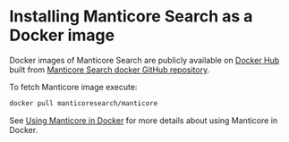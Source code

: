 # Installing Manticore Search as a Docker image

Docker images of Manticore Search are publicly available on [Docker Hub](https://hub.docker.com/r/manticoresearch/manticore/) built from [Manticore Search docker GitHub repository](https://github.com/manticoresoftware/docker).

To fetch Manticore image execute:

```bash
docker pull manticoresearch/manticore
```

See [Using Manticore in Docker](Starting_the_server/Docker.md) for more details about using Manticore in Docker.